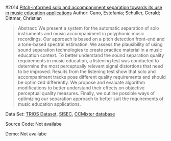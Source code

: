 #2014 [Pitch-informed solo and accompaniment separation towards its use in music education applications](https://asp-eurasipjournals.springeropen.com/articles/10.1186/1687-6180-2014-23)
Author: Cano, Estefanía; Schuller, Gerald; Dittmar, Christian
>Abstract: We present a system for the automatic separation of solo instruments and music accompaniment in polyphonic music recordings. Our approach is based on a pitch detection front-end and a tone-based spectral estimation. We assess the plausibility of using sound separation technologies to create practice material in a music education context. To better understand the sound separation quality requirements in music education, a listening test was conducted to determine the most perceptually relevant signal distortions that need to be improved. Results from the listening test show that solo and accompaniment tracks pose different quality requirements and should be optimized differently. We propose and evaluate algorithm modifications to better understand their effects on objective perceptual quality measures. Finally, we outline possible ways of optimizing our separation approach to better suit the requirements of music education applications.

Data Set: [TRIOS Dataset](https://c4dm.eecs.qmul.ac.uk/rdr/handle/123456789/27), [SISEC](http://sisec.wiki.irisa.fr/tiki-index.php?page=Professiolly%20produced%20music%20recordings), [CCMixter database](http://dig.ccmixter.org/)

Source Code: Not availabe

Demo: Not availabe

